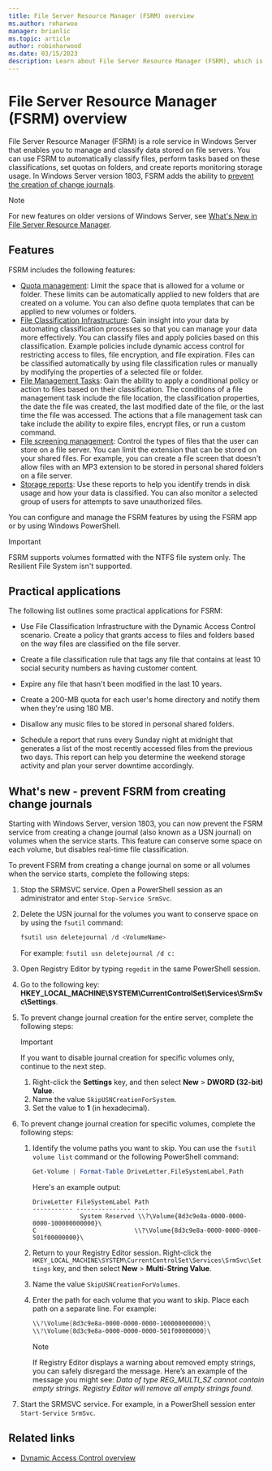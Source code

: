 ```yaml
---
title: File Server Resource Manager (FSRM) overview
ms.author: roharwoo
manager: brianlic
ms.topic: article
author: robinharwood
ms.date: 03/15/2023
description: Learn about File Server Resource Manager (FSRM), which is a tool that enables you to manage and classify data on a Windows Server file server.
---
```


# File Server Resource Manager (FSRM) overview

> 

File Server Resource Manager (FSRM) is a role service in Windows Server that enables you to manage and classify data stored on file servers. You can use FSRM to automatically classify files, perform tasks based on these classifications, set quotas on folders, and create reports monitoring storage usage. In Windows Server version 1803, FSRM adds the ability to [prevent the creation of change journals](#whats-new).

> [!NOTE]
> For new features on older versions of Windows Server, see [What's New in File Server Resource Manager](/previous-versions/windows/it-pro/windows-server-2012-R2-and-2012/dn383587(v=ws.11)).

## Features

FSRM includes the following features:

- [Quota management](quota-management.md): Limit the space that is allowed for a volume or folder. These limits can be automatically applied to new folders that are created on a volume. You can also define quota templates that can be applied to new volumes or folders.
- [File Classification Infrastructure](classification-management.md): Gain insight into your data by automating classification processes so that you can manage your data more effectively. You can classify files and apply policies based on this classification. Example policies include dynamic access control for restricting access to files, file encryption, and file expiration. Files can be classified automatically by using file classification rules or manually by modifying the properties of a selected file or folder.
- [File Management Tasks](file-management-tasks.md): Gain the ability to apply a conditional policy or action to files based on their classification. The conditions of a file management task include the file location, the classification properties, the date the file was created, the last modified date of the file, or the last time the file was accessed. The actions that a file management task can take include the ability to expire files, encrypt files, or run a custom command.
- [File screening management](file-screening-management.md): Control the types of files that the user can store on a file server. You can limit the extension that can be stored on your shared files. For example, you can create a file screen that doesn't allow files with an MP3 extension to be stored in personal shared folders on a file server.
- [Storage reports](storage-reports-management.md): Use these reports to help you identify trends in disk usage and how your data is classified. You can also monitor a selected group of users for attempts to save unauthorized files.

You can configure and manage the FSRM features by using the FSRM app or by using Windows PowerShell.

> [!IMPORTANT]
> FSRM supports volumes formatted with the NTFS file system only. The Resilient File System isn't supported.

## Practical applications

The following list outlines some practical applications for FSRM:

- Use File Classification Infrastructure with the Dynamic Access Control scenario. Create a policy that grants access to files and folders based on the way files are classified on the file server.

- Create a file classification rule that tags any file that contains at least 10 social security numbers as having customer content.

- Expire any file that hasn't been modified in the last 10 years.

- Create a 200-MB quota for each user's home directory and notify them when they're using 180 MB.

- Disallow any music files to be stored in personal shared folders.

- Schedule a report that runs every Sunday night at midnight that generates a list of the most recently accessed files from the previous two days. This report can help you determine the weekend storage activity and plan your server downtime accordingly.

## <a name="whats-new"></a>What's new - prevent FSRM from creating change journals

Starting with Windows Server, version 1803, you can now prevent the FSRM service from creating a change journal (also known as a USN journal) on volumes when the service starts. This feature can conserve some space on each volume, but disables real-time file classification.

To prevent FSRM from creating a change journal on some or all volumes when the service starts, complete the following steps:

1. Stop the SRMSVC service. Open a PowerShell session as an administrator and enter `Stop-Service SrmSvc`.
1. Delete the USN journal for the volumes you want to conserve space on by using the `fsutil` command:

   ```powershell
   fsutil usn deletejournal /d <VolumeName>
   ```

   For example: `fsutil usn deletejournal /d c:`

1. Open Registry Editor by typing `regedit` in the same PowerShell session.
1. Go to the following key: **HKEY_LOCAL_MACHINE\SYSTEM\CurrentControlSet\Services\SrmSvc\Settings**.
1. To prevent change journal creation for the entire server, complete the following steps:

   > [!Important]
   > If you want to disable journal creation for specific volumes only, continue to the next step.

   1. Right-click the **Settings** key, and then select **New** > **DWORD (32-bit) Value**.
   1. Name the value `SkipUSNCreationForSystem`.
   1. Set the value to  **1** (in hexadecimal).

1. To prevent change journal creation for specific volumes, complete the following steps:

   1. Identify the volume paths you want to skip. You can use the `fsutil volume list` command or the following PowerShell command:

      ```powershell
      Get-Volume | Format-Table DriveLetter,FileSystemLabel,Path
      ```

      Here's an example output:

      ```console
      DriveLetter FileSystemLabel Path
      ----------- --------------- ----
                   System Reserved \\?\Volume{8d3c9e8a-0000-0000-0000-100000000000}\
      C                           \\?\Volume{8d3c9e8a-0000-0000-0000-501f00000000}\
      ```

   1. Return to your Registry Editor session. Right-click the `HKEY_LOCAL_MACHINE\SYSTEM\CurrentControlSet\Services\SrmSvc\Settings` key, and then select **New** > **Multi-String Value**.
   1. Name the value `SkipUSNCreationForVolumes`.
   1. Enter the path for each volume that you want to skip. Place each path on a separate line. For example:

      ```powershell
      \\?\Volume{8d3c9e8a-0000-0000-0000-100000000000}\
      \\?\Volume{8d3c9e8a-0000-0000-0000-501f00000000}\
      ```

      > [!NOTE]
      > If Registry Editor displays a warning about removed empty strings, you can safely disregard the message. Here’s an example of the message you might see: *Data of type REG_MULTI_SZ cannot contain empty strings. Registry Editor will remove all empty strings found.*

1. Start the SRMSVC service. For example, in a PowerShell session enter `Start-Service SrmSvc`.

## Related links

- [Dynamic Access Control overview](/previous-versions/windows/it-pro/windows-server-2012-R2-and-2012/dn408191(v=ws.11))
